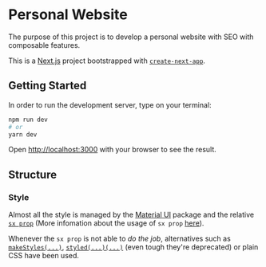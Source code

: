 # Personal Website

The purpose of this project is to develop a personal website with SEO with composable features.

This is a [Next.js](https://nextjs.org/) project bootstrapped with [`create-next-app`](https://github.com/vercel/next.js/tree/canary/packages/create-next-app).

## Getting Started

In order to run the development server, type on your terminal:

```bash
npm run dev
# or
yarn dev
```

Open [http://localhost:3000](http://localhost:3000) with your browser to see the result.

## Structure

### Style
Almost all the style is managed by the [Material UI](https://mui.com/) package and the relative [`sx prop`](https://mui.com/system/getting-started/overview/) (More infomation about the usage of `sx prop` [here](https://mui.com/system/getting-started/usage/#why-use-mui-system)).

Whenever the `sx prop` is not able to _do the job_, alternatives such as [`makeStyles(...)`](https://mui.com/system/styles/basics/#hook-api), [`styled(...)(...)`](https://mui.com/system/styles/basics/#styled-components-api) (even tough they're deprecated) or plain CSS have been used.